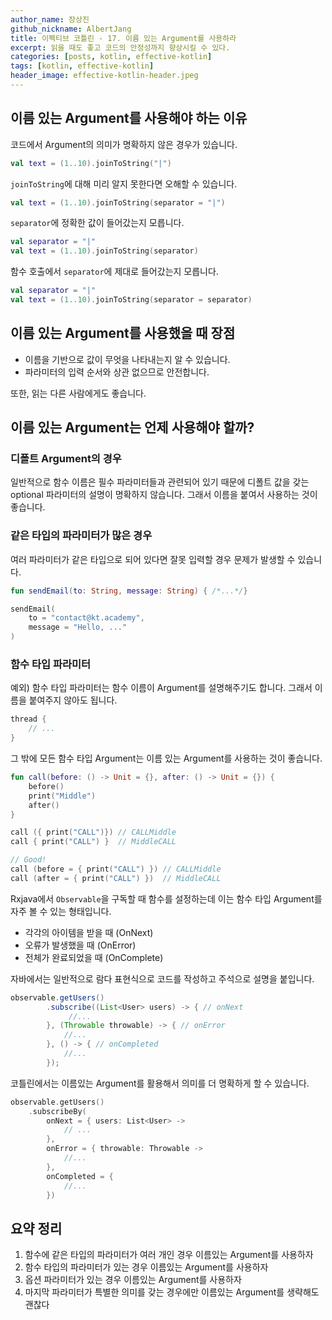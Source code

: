 ```yaml
---
author_name: 장상진
github_nickname: AlbertJang
title: 이펙티브 코틀린 - 17. 이름 있는 Argument를 사용하라
excerpt: 읽을 때도 좋고 코드의 안정성까지 향상시킬 수 있다.
categories: [posts, kotlin, effective-kotlin]
tags: [kotlin, effective-kotlin]
header_image: effective-kotlin-header.jpeg
---
```


## 이름 있는 Argument를 사용해야 하는 이유
코드에서 Argument의 의미가 명확하지 않은 경우가 있습니다.

```kotlin
val text = (1..10).joinToString("|")
```
`joinToString`에 대해 미리 알지 못한다면 오해할 수 있습니다.

```kotlin
val text = (1..10).joinToString(separator = "|")
```
`separator`에 정확한 값이 들어갔는지 모릅니다.

```kotlin
val separator = "|"
val text = (1..10).joinToString(separator)
```
함수 호출에서 `separator`에 제대로 들어갔는지 모릅니다.

```kotlin
val separator = "|"
val text = (1..10).joinToString(separator = separator)
```

## 이름 있는 Argument를 사용했을 때 장점
- 이름을 기반으로 값이 무엇을 나타내는지 알 수 있습니다.
- 파라미터의 입력 순서와 상관 없으므로 안전합니다.

또한, 읽는 다른 사람에게도 좋습니다.


## 이름 있는 Argument는 언제 사용해야 할까?

### 디폴트 Argument의 경우
일반적으로 함수 이름은 필수 파라미터들과 관련되어 있기 때문에 디폴트 값을 갖는 optional 파라미터의 설명이 명확하지 않습니다.
그래서 이름을 붙여서 사용하는 것이 좋습니다.

### 같은 타입의 파라미터가 많은 경우
여러 파라미터가 같은 타입으로 되어 있다면 잘못 입력할 경우 문제가 발생할 수 있습니다.

```kotlin
fun sendEmail(to: String, message: String) { /*...*/}

sendEmail(
    to = "contact@kt.academy",
    message = "Hello, ..."
)
```


### 함수 타입 파라미터
예외) 함수 타입 파라미터는 함수 이름이 Argument를 설명해주기도 합니다. 그래서 이름을 붙여주지 않아도 됩니다.
```kotlin
thread {
    // ...
}
```

그 밖에 모든 함수 타입 Argument는 이름 있는 Argument를 사용하는 것이 좋습니다.

```kotlin
fun call(before: () -> Unit = {}, after: () -> Unit = {}) {
    before()
    print("Middle")
    after()
}

call ({ print("CALL")}) // CALLMiddle
call { print("CALL") }  // MiddleCALL
```

```kotlin
// Good!
call (before = { print("CALL") }) // CALLMiddle
call (after = { print("CALL") })  // MiddleCALL
```

Rxjava에서 `Observable`을 구독할 때 함수를 설정하는데 이는 함수 타입 Argument를 자주 볼 수 있는 형태입니다.
- 각각의 아이템을 받을 때 (OnNext)
- 오류가 발생했을 때 (OnError)
- 전체가 완료되었을 때 (OnComplete)

자바에서는 일반적으로 람다 표현식으로 코드를 작성하고 주석으로 설명을 붙입니다.
```java
observable.getUsers()
        .subscribe((List<User> users) -> { // onNext
             //...
        }, (Throwable throwable) -> { // onError
            //...
        }, () -> { // onCompleted
            //...
        });

```

코틀린에서는 이름있는 Argument를 활용해서 의미를 더 명확하게 할 수 있습니다.
```kotlin
observable.getUsers()
    .subscribeBy(
        onNext = { users: List<User> ->
            // ...
        },
        onError = { throwable: Throwable ->
            //...
        },
        onCompleted = {
            //...
        })
```


## 요약 정리
1. 함수에 같은 타입의 파라미터가 여러 개인 경우 이름있는 Argument를 사용하자
2. 함수 타입의 파라미터가 있는 경우 이름있는 Argument를 사용하자
3. 옵션 파라미터가 있는 경우 이름있는 Argument를 사용하자
4. 마지막 파라미터가 특별한 의미를 갖는 경우에만 이름있는 Argument를 생략해도 괜찮다
